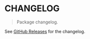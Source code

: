 # CHANGELOG

> Package changelog.

See [GitHub Releases](https://github.com/stdlib-js/blas-ext-base-dsumpw/releases) for the changelog.